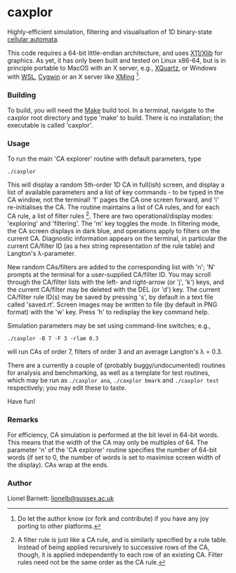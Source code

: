 # caxplor
Highly-efficient simulation, filtering and visualisation of 1D binary-state [cellular automata](https://en.wikipedia.org/wiki/Cellular_automaton).

This code requires a 64-bit little-endian architecture, and uses [X11/Xlib](https://www.x.org/releases/current/doc/libX11/libX11/libX11.html) for graphics. As yet, it has only been built and tested on Linux x86-64, but is in principle portable to MacOS with an X server, e.g.,  [XQuartz](https://www.xquartz.org/), or Windows with [WSL](https://learn.microsoft.com/en-us/windows/wsl/), [Cygwin](https://www.cygwin.com/) or an X server like [XMing](http://www.straightrunning.com/XmingNotes/) [^1].

### Building
To build, you will need the [Make](https://www.gnu.org/software/make/) build tool. In a terminal, navigate to the caxplor root directory and type 'make' to build. There is no installation; the executable is called 'caxplor'.

### Usage
To run the main 'CA explorer' routine with default parameters, type
```
./caxplor
```
This will display a random 5th-order 1D CA in full(ish) screen, and display a list of available parameters and a list of key commands - to be typed in the CA window, not the terminal! 'f' pages the CA one screen forward, and 'i' re-initialises the CA. The routine maintains a list of CA rules, and for each CA rule, a list of filter rules [^2]. There are two operational/display modes: 'exploring' and 'filtering'. The 'm' key toggles the mode. In filtering mode, the CA screen displays in dark blue, and operations apply to filters on the current CA. Diagnostic information appears on the terminal, in particular the current CA/filter ID (as a hex string representation of the rule table) and Langton's &lambda;-parameter.

New random CAs/filters are added to the corresponding list with 'n'; 'N' prompts at the terminal for a user-supplied CA/filter ID. You may scroll through the CA/filter lists with the left- and right-arrow (or 'j', 'k') keys, and the current CA/filter may be deleted with the DEL (or 'd') key. The current CA/filter rule ID(s) may be saved by pressing 's', by default in a text file called 'saved.rt'. Screen images may be written to file (by default in PNG format) with the 'w' key. Press 'h' to redisplay the key command help.

Simulation parameters may be set using command-line switches; e.g.,
```
./caxplor -B 7 -F 3 -rlam 0.3
```
will run CAs of order 7, filters of order 3 and an average Langton's &lambda; = 0.3.

There are a currently a couple of (probably buggy/undocumented) routines for analysis and benchmarking, as well as a template for test routines, which may be run as `./caxplor ana`, `./caxplor bmark` and `./caxplor test` respectively; you may edit these to taste.

Have fun!

### Remarks
For efficiency, CA simulation is performed at the bit level in 64-bit words. This means that the width of the CA may only be multiples of 64. The parameter 'n' of the 'CA explorer' routine specifies the number of 64-bit words (if set to 0, the number of words is set to maximise screen width of the display). CAs wrap at the ends.

### Author
Lionel Barnett: lionelb@sussex.ac.uk

[^1]: Do let the author know (or fork and contribute) if you have any joy porting to other platforms.
[^2]: A filter rule is just like a CA rule, and is similarly specified by a rule table. Instead of being applied recursively to successive rows of the CA, though, it is applied independently to each row of an existing CA. Filter rules need not be the same order as the CA rule.

